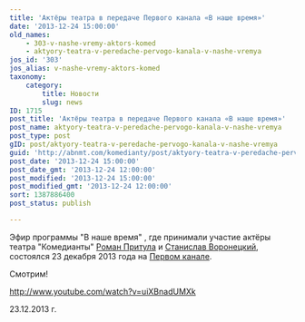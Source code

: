 ```yaml
---
title: 'Актёры театра в передаче Первого канала «В наше время»'
date: '2013-12-24 15:00:00'
old_names:
    - 303-v-nashe-vremy-aktors-komed
    - aktyory-teatra-v-peredache-pervogo-kanala-v-nashe-vremya
jos_id: '303'
jos_alias: v-nashe-vremy-aktors-komed
taxonomy:
    category:
        title: Новости
        slug: news
ID: 1715
post_title: 'Актёры театра в передаче Первого канала «В наше время»'
post_name: aktyory-teatra-v-peredache-pervogo-kanala-v-nashe-vremya
post_type: post
gID: post/aktyory-teatra-v-peredache-pervogo-kanala-v-nashe-vremya
guid: 'http://abnmt.com/komedianty/post/aktyory-teatra-v-peredache-pervogo-kanala-v-nashe-vremya'
post_date: '2013-12-24 15:00:00'
post_date_gmt: '2013-12-24 12:00:00'
post_modified: '2013-12-24 15:00:00'
post_modified_gmt: '2013-12-24 12:00:00'
sort: 1387886400
post_status: publish

---
```


Эфир программы "В наше время" , где принимали участие актёры театра "Комедианты" [Роман Притула][0] и [Станислав Воронецкий][1], состоялся 23 декабря 2013 года на [Первом канале][2].


Смотрим!


http://www.youtube.com/watch?v=uiXBnadUMXk



23.12.2013 г.

[0]: ../../person/roman-pritula "Роман Притула"
[1]: ../../person/stanislav-voronetskii "Станислав Воронецкий"
[2]: http://www.1tv.ru/sprojects_edition/si5922/fi28081